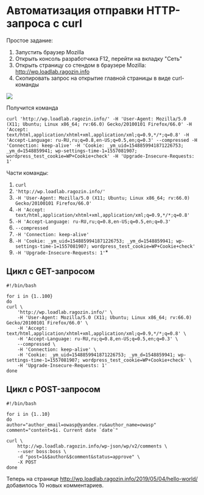 # Автоматизация отправки HTTP-запроса с curl

Простое задание:

1. Запустить браузер Mozilla
2. Открыть консоль разработчика F12, перейти на вкладку "Сеть"
1. Открыть страницу со стендом в браузере Mozilla: <http://wp.loadlab.ragozin.info>
3. Скопировать запрос на открытие главной страницы в виде curl-команды

![](images/curl/copy.as.curl.png)

Получится команда

`curl 'http://wp.loadlab.ragozin.info/' -H 'User-Agent: Mozilla/5.0 (X11; Ubuntu; Linux x86_64; rv:66.0) Gecko/20100101 Firefox/66.0' -H 'Accept: text/html,application/xhtml+xml,application/xml;q=0.9,*/*;q=0.8' -H 'Accept-Language: ru-RU,ru;q=0.8,en-US;q=0.5,en;q=0.3' --compressed -H 'Connection: keep-alive' -H 'Cookie: _ym_uid=1548859941871226753; _ym_d=1548859941; wp-settings-time-1=1557081907; wordpress_test_cookie=WP+Cookie+check' -H 'Upgrade-Insecure-Requests: 1'`


Части команды:

1. `curl` 
1. `'http://wp.loadlab.ragozin.info/'` 
1. `-H 'User-Agent: Mozilla/5.0 (X11; Ubuntu; Linux x86_64; rv:66.0) Gecko/20100101 Firefox/66.0'` 
1. `-H 'Accept: text/html,application/xhtml+xml,application/xml;q=0.9,*/*;q=0.8' `
1. `-H 'Accept-Language: ru-RU,ru;q=0.8,en-US;q=0.5,en;q=0.3' `
1. `--compressed `
1. `-H 'Connection: keep-alive'` 
1. `-H 'Cookie: _ym_uid=1548859941871226753; _ym_d=1548859941; wp-settings-time-1=1557081907; wordpress_test_cookie=WP+Cookie+check'` 
1. `-H 'Upgrade-Insecure-Requests: 1'`*


## Цикл с GET-запросом

```
#!/bin/bash

for i in {1..100}
do
curl \
    'http://wp.loadlab.ragozin.info/' \
    -H 'User-Agent: Mozilla/5.0 (X11; Ubuntu; Linux x86_64; rv:66.0) Gecko/20100101 Firefox/66.0' \
    -H 'Accept: text/html,application/xhtml+xml,application/xml;q=0.9,*/*;q=0.8' \
    -H 'Accept-Language: ru-RU,ru;q=0.8,en-US;q=0.5,en;q=0.3' \
    --compressed \
    -H 'Connection: keep-alive' \
    -H 'Cookie: _ym_uid=1548859941871226753; _ym_d=1548859941; wp-settings-time-1=1557081907; wordpress_test_cookie=WP+Cookie+check' \
    -H 'Upgrade-Insecure-Requests: 1'
done
```

## Цикл с POST-запросом

```
#!/bin/bash

for i in {1..10}
do
author="author_email=owasp@yandex.ru&author_name=owasp"
comment="content=$i. Current date `date`"

curl \
    http://wp.loadlab.ragozin.info/wp-json/wp/v2/comments \
    --user boss:boss \
    -d "post=1&$author&$comment&status=approve" \
    -X POST 
done
```

Теперь на странице 
<http://wp.loadlab.ragozin.info/2019/05/04/hello-world/>
добавилось 10 новых комментариев.